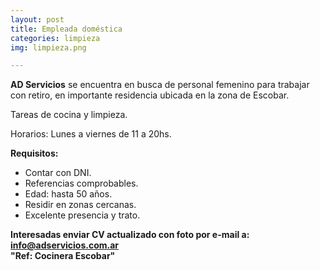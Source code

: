 ```yaml
---
layout: post
title: Empleada doméstica
categories: limpieza
img: limpieza.png

---
```

**AD Servicios** se encuentra en busca de personal femenino para trabajar con retiro, en importante residencia ubicada en la zona de Escobar.

Tareas de cocina y limpieza.

Horarios: Lunes a viernes de 11 a 20hs.

**Requisitos:**

* Contar con DNI.
* Referencias comprobables.
* Edad: hasta 50 años.
* Residir en zonas cercanas.
* Excelente presencia y trato.

**Interesadas enviar CV actualizado con foto por e-mail a: info@adservicios.com.ar   
"Ref: Cocinera Escobar"**
